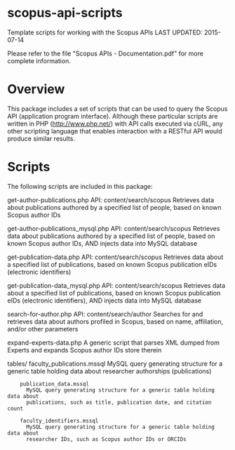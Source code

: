 # scopus-api-scripts
Template scripts for working with the Scopus APIs
LAST UPDATED: 2015-07-14

Please refer to the file "Scopus APIs - Documentation.pdf" for more complete information.

# Overview
This package includes a set of scripts that can be used to query the Scopus API (application program interface). Although these particular scripts are written in PHP (http://www.php.net/) with API calls executed via cURL, any other scripting language that enables interaction with a RESTful API would produce similar results.

# Scripts
The following scripts are included in this package:

  get-author-publications.php
    API: content/search/scopus
    Retrieves data about publications authored by a specified list of people, based on known Scopus author IDs

  get-author-publications_mysql.php
    API: content/search/scopus
    Retrieves data about publications authored by a specified list of people, based on known Scopus author IDs,
    AND injects data into MySQL database

  get-publication-data.php
    API: content/search/scopus
    Retrieves data about a specified list of publications, based on known Scopus publication eIDs (electronic identifiers)

  get-publication-data_mysql.php
    API: content/search/scopus
    Retrieves data about a specified list of publications, based on known Scopus publication eIDs (electronic identifiers),
    AND injects data into MySQL database

  search-for-author.php
    API: content/search/author
    Searches for and retrieves data about authors profiled in Scopus, based on name, affiliation, and/or other parameters

  expand-experts-data.php
    A generic script that parses XML dumped from Experts and expands Scopus author IDs 
    store therein
  
  tables/
  		faculty_publications.mssql
  		  MySQL query generating structure for a generic table holding data about
  		  researcher authorships (publications)
  		  
  		publication_data.mssql
  		  MySQL query generating structure for a generic table holding data about 
  		  publications, such as title, publication date, and citation count
  		  
  		faculty_identifiers.mssql
  		  MySQL query generating structure for a generic table holding data about 
  		  researcher IDs, such as Scopus author IDs or ORCIDs
